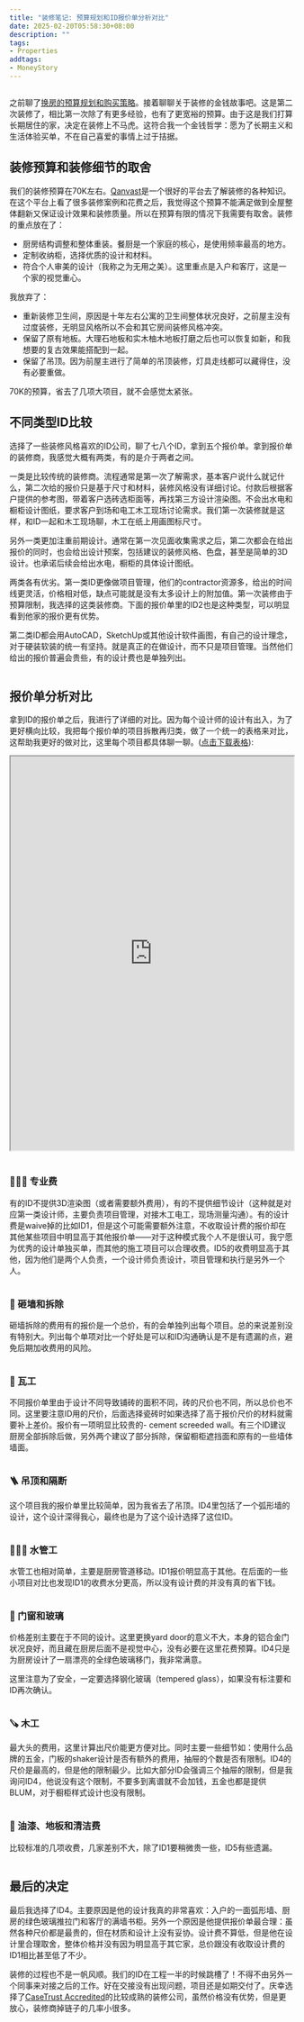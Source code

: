 ```yaml
---
title: "装修笔记: 预算规划和ID报价单分析对比"
date: 2025-02-20T05:58:30+08:00
description: ""
tags:
- Properties 
addtags:
- MoneyStory
---
```


<div>
    <span class="image fit"><img src="https://s3.ap-southeast-1.amazonaws.com/littlecheesecake.me/money.sense/renovation_journey/money-story-renovation-images.jpg" alt="" /></span>
</div>

之前聊了[换房的预算规划和购买策略](/posts/property-budgeting-buy-strategy/)。接着聊聊关于装修的金钱故事吧。这是第二次装修了，相比第一次除了有更多经验，也有了更宽裕的预算。由于这是我们打算长期居住的家，决定在装修上不马虎。这符合我一个金钱哲学：愿为了长期主义和生活体验买单，不在自己喜爱的事情上过于拮据。

## 装修预算和装修细节的取舍

我们的装修预算在70K左右。[Qanvast](https://qanvast.com/sg)是一个很好的平台去了解装修的各种知识。在这个平台上看了很多装修案例和花费之后，我觉得这个预算不能满足做到全屋整体翻新又保证设计效果和装修质量。所以在预算有限的情况下我需要有取舍。装修的重点放在了：
- 厨房结构调整和整体重装。餐厨是一个家庭的核心，是使用频率最高的地方。
- 定制收纳柜，选择优质的设计和材料。
- 符合个人审美的设计（我称之为无用之美）。这里重点是入户和客厅，这是一个家的视觉重心。

我放弃了：
- 重新装修卫生间，原因是十年左右公寓的卫生间整体状况良好，之前屋主没有过度装修，无明显风格所以不会和其它房间装修风格冲突。
- 保留了原有地板。大理石地板和实木柚木地板打磨之后也可以恢复如新，和我想要的复古效果能搭配到一起。
- 保留了吊顶。因为前屋主进行了简单的吊顶装修，灯具走线都可以藏得住，没有必要重做。

70K的预算，省去了几项大项目，就不会感觉太紧张。

## 不同类型ID比较

选择了一些装修风格喜欢的ID公司，聊了七八个ID，拿到五个报价单。拿到报价单的装修商，我感觉大概有两类，有的是介于两者之间。

一类是比较传统的装修商。流程通常是第一次了解需求，基本客户说什么就记什么，第二次给的报价只是基于尺寸和材料，装修风格没有详细讨论。付款后根据客户提供的参考图，带着客户选砖选柜面等，再找第三方设计渲染图。不会出水电和橱柜设计图纸，要求客户到场和电工木工现场讨论需求。我们第一次装修就是这样，和ID一起和木工现场聊，木工在纸上用画图标尺寸。

另外一类更加注重前期设计。通常在第一次见面收集需求之后，第二次都会在给出报价的同时，也会给出设计预案，包括建议的装修风格、色盘，甚至是简单的3D设计。也承诺后续会给出水电，橱柜的具体设计图纸。

两类各有优劣。第一类ID更像做项目管理，他们的contractor资源多，给出的时间线更灵活，价格相对低，缺点可能就是没有太多设计上的附加值。第一次装修由于预算限制，我选择的这类装修商。下面的报价单里的ID2也是这种类型，可以明显看到他家的报价更有优势。

第二类ID都会用AutoCAD，SketchUp或其他设计软件画图，有自己的设计理念，对于硬装软装的统一有坚持。就是真正的在做设计，而不只是项目管理。当然他们给出的报价普遍会贵些，有的设计费也是单独列出。

<div>
    <span class="image fit"><img src="https://s3.ap-southeast-1.amazonaws.com/littlecheesecake.me/money.sense/renovation_journey/detail-drawing-example.png" alt="" /></span>
</div>

## 报价单分析对比

拿到ID的报价单之后，我进行了详细的对比。因为每个设计师的设计有出入，为了更好横向比较，我把每个报价单的项目拆散再归类，做了一个统一的表格来对比，这帮助我更好的做对比，这里每个项目都具体聊一聊。([点击下载表格](https://s3.ap-southeast-1.amazonaws.com/littlecheesecake.me/money.sense/renovation_journey/Renovation_Quotation_Comparison.xlsx)):

<div style="margin-bottom: 40px">
    <iframe width="100%" height="700px" src="https://docs.google.com/spreadsheets/d/e/2PACX-1vT11IZZCoLpapfWLcdFuk2ONczHxij8bHrGPsKqkZs7vvq6fI2wu-O9q3dNf9x9L5Tx3EvH6h8xOA8_/pubhtml?gid=0&amp;single=true&amp;widget=true&amp;headers=false"></iframe>
</div>


### 👩🏻‍💼 专业费

有的ID不提供3D渲染图（或者需要额外费用），有的不提供细节设计（这种就是对应第一类设计师，主要负责项目管理，对接木工电工，现场测量沟通）。有的设计费是waive掉的比如ID1，但是这个可能需要额外注意，不收取设计费的报价却在其他某些项目中明显高于其他报价单——对于这种模式我个人不是很认可，我宁愿为优秀的设计单独买单，而其他的施工项目可以合理收费。ID5的收费明显高于其他，因为他们是两个人负责，一个设计师负责设计，项目管理和执行是另外一个人。

<div>
    <span class="image fit" style="max-width: 700px;"><img src="https://s3.ap-southeast-1.amazonaws.com/littlecheesecake.me/money.sense/renovation_journey/money-story-renovation-professional-service.excalidraw.png" alt="" /></span>
</div>

### 🔨 砸墙和拆除

砸墙拆除的费用有的报价是一个总价，有的会单独列出每个项目。总的来说差别没有特别大。列出每个单项对比一个好处是可以和ID沟通确认是不是有遗漏的点，避免后期加收费用的风险。

<div>
    <span class="image fit" style="max-width: 700px;"><img src="https://s3.ap-southeast-1.amazonaws.com/littlecheesecake.me/money.sense/renovation_journey/money-story-renovation-hacking.excalidraw.png" alt="" /></span>
</div>

### 🧱 瓦工

不同报价单里由于设计不同导致铺砖的面积不同，砖的尺价也不同，所以总价也不同。这里要注意ID用的尺价，后面选择瓷砖时如果选择了高于报价尺价的材料就需要补上差价。报价有一项明显比较贵的- cement screeded wall。有三个ID建议厨房全部拆除后做，另外两个建议了部分拆除，保留橱柜遮挡面和原有的一些墙体墙面。

<div>
    <span class="image fit" style="max-width: 700px;"><img src="https://s3.ap-southeast-1.amazonaws.com/littlecheesecake.me/money.sense/renovation_journey/money-story-renovation-masonary.excalidraw.png" alt="" /></span>
</div>

### 🪜 吊顶和隔断

这个项目我的报价单里比较简单，因为我省去了吊顶。ID4里包括了一个弧形墙的设计，这个设计深得我心，最终也是为了这个设计选择了这位ID。

<div>
    <span class="image fit" style="max-width: 700px;"><img src="https://s3.ap-southeast-1.amazonaws.com/littlecheesecake.me/money.sense/renovation_journey/money-story-renovation-ceiling-partition.excalidraw.png" alt="" /></span>
</div>

### 🧑🏻‍🔧 水管工

水管工也相对简单，主要是厨房管道移动。ID1报价明显高于其他。在后面的一些小项目对比也发现ID1的收费水分更高，所以没有设计费的并没有真的省下钱。

<div>
    <span class="image fit" style="max-width: 700px;"><img src="https://s3.ap-southeast-1.amazonaws.com/littlecheesecake.me/money.sense/renovation_journey/money-story-renovation-plumbing.excalidraw.png" alt="" /></span>
</div>

### 🚪 门窗和玻璃

价格差别主要在于不同的设计。这里更换yard door的意义不大，本身的铝合金门状况良好，而且藏在厨房后面不是视觉中心，没有必要在这里花费预算。ID4只是为厨房设计了一扇漂亮的全绿色玻璃移门，我非常满意。

这里注意为了安全，一定要选择钢化玻璃（tempered glass），如果没有标注要和ID再次确认。

<div>
    <span class="image fit" style="max-width: 700px;"><img src="https://s3.ap-southeast-1.amazonaws.com/littlecheesecake.me/money.sense/renovation_journey/money-story-renovation-door-glass.excalidraw.png" alt="" /></span>
</div>

### 🪚 木工

最大头的费用，这里计算出尺价能更方便对比。同时主要一些细节如：使用什么品牌的五金，门板的shaker设计是否有额外的费用，抽屉的个数是否有限制。ID4的尺价是最高的，但是他的限制最少。比如大部分ID会强调三个抽屉的限制，但是我询问ID4，他说没有这个限制，不要多到离谱就不会加钱，五金也都是提供BLUM，对于橱柜样式设计也没有限制。

<div>
    <span class="image fit" style="max-width: 700px;"><img src="https://s3.ap-southeast-1.amazonaws.com/littlecheesecake.me/money.sense/renovation_journey/money-story-renovation-carpentry.excalidraw.png" alt="" /></span>
</div>

### 🧹 油漆、地板和清洁费

比较标准的几项收费，几家差别不大，除了ID1要稍微贵一些，ID5有些遗漏。

<div>
    <span class="image fit" style="max-width: 700px;"><img src="https://s3.ap-southeast-1.amazonaws.com/littlecheesecake.me/money.sense/renovation_journey/money-story-renovation-painting-floor-misc.excalidraw.png" alt="" /></span>
</div>


## 最后的决定

最后我选择了ID4。主要原因是他的设计我真的非常喜欢：入户的一面弧形墙、厨房的绿色玻璃推拉门和客厅的满墙书柜。另外一个原因是他提供报价单最合理：虽然各种尺价都是最贵的，但在材质和设计上没有妥协。设计费不算低，但是他在设计里合理取舍，整体价格并没有因为明显高于其它家，总价跟没有收取设计费的ID1相比甚至低了不少。
  
装修的过程也不是一帆风顺。我们的ID在工程一半的时候跳槽了！不得不由另外一个同事来对接之后的工作。好在交接没有出现问题，项目还是如期交付了。庆幸选择了[CaseTrust Accredited](https://www.case.org.sg/casetrust/casetrust-accreditation-for-renovation-businesses/)的比较成熟的装修公司，虽然价格没有优势，但是更放心，装修商掉链子的几率小很多。
